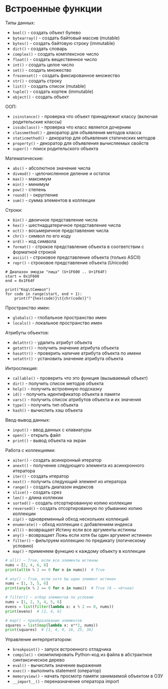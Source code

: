# Встроенные функции

Типы данных:
- `bool()`        - создать объект булево
- `bytearray()`   - создать байтовый массив (mutable)
- `bytes()`       - создать байтовую строку (immutable)
- `dict()`        - создать словарь
- `complex()`     - создать комплексное число
- `float()`       - создать вещественное число
- `int()`         - создать целое число
- `set()`         - создать множество
- `frozenset()`   - создать фиксированное множество
- `str()`         - создать строку
- `list()`        - создать список (mutable)
- `tuple()`       - создать кортеж (immutable)
- `object()`      - создать объект

ООП:
- `isinstance()`      - проверка что объект принадлежит классу (включая родительские классы)
- `issubclass()`      - проверка что класс является дочерним
- `classmethod()`     - декоратор для объявления методов класса
- `staticmethod()`    - декоратор для объявления статических методов
- `property()`        - декоратор для объявления вычисляемых свойств
- `super()`           - поиск родительского объекта

Математические:
- `abs()`         - абсолютное значение числа
- `divmod()`      - целочисленное деление и остаток
- `max()`         - максимум
- `min()`         - минимум
- `pow()`         - степень
- `round()`       - округление
- `sum()`         - сумма элементов в коллекции

Строки:
- `bin()`         - двоичное представление числа
- `hex()`         - шестнадцатеричное представление числа
- `oct()`         - восьмеричное представление числа
- `chr()`         - символ по его коду
- `ord()`         - код символа
- `format()`      - строкое представление объекта в соответствии с форматной строкой
- `ascii()`       - строковое представление объекта (только ASCII)
- `repr()`        - строковое представление объекта (Unicode)

```
# Диапазон эмодзи "лица" (U+1F600 .. U+1F64F)
start = 0x1F600
end = 0x1F64F

print("Код\tСимвол")
for code in range(start, end + 1):
    print(f"{hex(code)}\t{chr(code)}")
```

Пространство имен:
- `globals()`     - глобальное пространство имен
- `locals()`      - локальное пространство имен

Атрибуты объектов:
- `delattr()`     - удалить атрибут объекта
- `getattr()`     - получить значение атрибута объекта
- `hasattr()`     - проверить наличие атрибута объекта по имени
- `setattr()`     - установить значение атрибута объекта

Интроспекция:
- `callable()`    - проверить что это функция (вызываемый объект)
- `dir()`         - получить список методов объекта
- `help()`        - получить встроенную подсказку
- `id()`          - получить идентификатор объекта в памяти
- `vars()`        - получить список атрибутов объекта и их значения
- `type()`        - получить тип объекта
- `hash()`        - вычислить хэш объекта

Ввод-вывод данных:
- `input()`       - ввод данных с клавиатуры
- `open()`        - открыть файл
- `print()`       - вывод объекта на экран

Работа с коллекциями:
- `aiter()`       - создать асинхронный итератор
- `anext()`       - получение следующего элемента из асинхронного итератора
- `iter()`        - создать итератор
- `next()`        - получить следующий элемент из итератора
- `range()`       - создать диапазон индексов
- `slice()`       - создать срез
- `len()`         - длина коллекии
- `sorted()`      - создать отсортированную копию коллекции
- `reversed()`    - создать отсортированную по убыванию копию коллекции
- `zip()`         - одновременный обход нескольких коллекций
- `enumerate()`   - обход коллекции с добавлением индекса
- `all()`         - возвращает Истину если все аргументы истинны
- `any()`         - возвращает Ложь если хотя бы один аргумент истиннен
- `filter()`      - фильтруем коллекцию по предикату (логическому условию)
- `map()`         - применяем функцию к каждому объекту в коллекции

```python
# all() — True, если все элементы истинны
nums = [2, 4, 6, 8]
print(all(n % 2 == 0 for n in nums))  # True

# any() — True, если хотя бы один элемент истинен
nums = [1, 3, 5, 6]
print(any(n % 2 == 0 for n in nums))  # True (6 — чётное)

# filter() — отбор элементов по условию
nums = [1, 2, 3, 4, 5, 6]
evens = list(filter(lambda x: x % 2 == 0, nums))
print(evens)  # [2, 4, 6]

# map() — преобразование элементов
squares = list(map(lambda x: x**2, nums))
print(squares)  # [1, 4, 9, 16, 25, 36]
```

Управление интерпретатором:
- `breakpoint()`  - запуск встроенного отладчика
- `compile()`     - скомпилировать Python-код из файла в абстрактное синтаксическое дерево
- `eval()`        - вычислить значение выражения
- `exec()`        - выполнить statement (оператор)
- `memoryview()`  - начать просмотр памяти занимаемой объектом в ОЗУ
- `__import__()`  - переназначение оператора import
